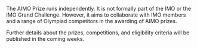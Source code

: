 The AIMO Prize runs independently. It is not formally part of the IMO or the IMO Grand Challenge. However, it aims to collaborate with IMO members and a range of Olympiad competitors in the awarding of AIMO prizes.

Further details about the prizes, competitions, and eligibility criteria will be published in the coming weeks.